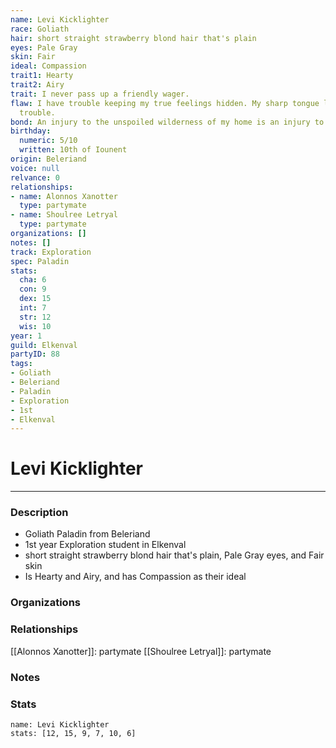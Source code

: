 ```yaml
---
name: Levi Kicklighter
race: Goliath
hair: short straight strawberry blond hair that's plain
eyes: Pale Gray
skin: Fair
ideal: Compassion
trait1: Hearty
trait2: Airy
trait: I never pass up a friendly wager.
flaw: I have trouble keeping my true feelings hidden. My sharp tongue lands me in
  trouble.
bond: An injury to the unspoiled wilderness of my home is an injury to me.
birthday:
  numeric: 5/10
  written: 10th of Iounent
origin: Beleriand
voice: null
relvance: 0
relationships:
- name: Alonnos Xanotter
  type: partymate
- name: Shoulree Letryal
  type: partymate
organizations: []
notes: []
track: Exploration
spec: Paladin
stats:
  cha: 6
  con: 9
  dex: 15
  int: 7
  str: 12
  wis: 10
year: 1
guild: Elkenval
partyID: 88
tags:
- Goliath
- Beleriand
- Paladin
- Exploration
- 1st
- Elkenval
---
```

# Levi Kicklighter
---
### Description
- Goliath Paladin from Beleriand
- 1st year Exploration student in Elkenval
- short straight strawberry blond hair that's plain, Pale Gray eyes, and Fair skin
- Is Hearty and Airy, and has Compassion as their ideal

### Organizations

### Relationships
[[Alonnos Xanotter]]: partymate
[[Shoulree Letryal]]: partymate

### Notes

### Stats
```statblock
name: Levi Kicklighter
stats: [12, 15, 9, 7, 10, 6]
```
